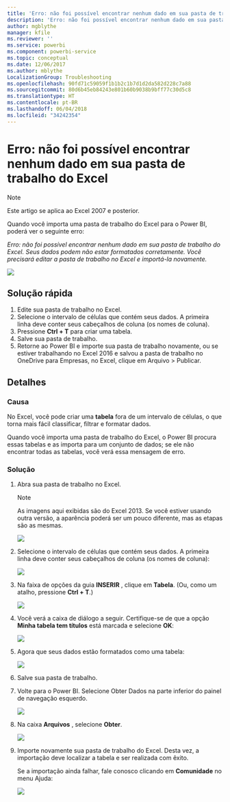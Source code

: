```yaml
---
title: 'Erro: não foi possível encontrar nenhum dado em sua pasta de trabalho do Excel'
description: 'Erro: não foi possível encontrar nenhum dado em sua pasta de trabalho do Excel'
author: mgblythe
manager: kfile
ms.reviewer: ''
ms.service: powerbi
ms.component: powerbi-service
ms.topic: conceptual
ms.date: 12/06/2017
ms.author: mblythe
LocalizationGroup: Troubleshooting
ms.openlocfilehash: 90fd71c59059f1b1b2c1b7d1d2da582d228c7a88
ms.sourcegitcommit: 80d6b45eb84243e801b60b9038b9bff77c30d5c8
ms.translationtype: HT
ms.contentlocale: pt-BR
ms.lasthandoff: 06/04/2018
ms.locfileid: "34242354"
---
```

# <a name="error-we-couldnt-find-any-data-in-your-excel-workbook"></a>Erro: não foi possível encontrar nenhum dado em sua pasta de trabalho do Excel

>[!NOTE]
>Este artigo se aplica ao Excel 2007 e posterior.

Quando você importa uma pasta de trabalho do Excel para o Power BI, poderá ver o seguinte erro:

*Erro: não foi possível encontrar nenhum dado em sua pasta de trabalho do Excel. Seus dados podem não estar formatados corretamente. Você precisará editar a pasta de trabalho no Excel e importá-la novamente.*

![](media/service-admin-troubleshoot-excel-workbook-data/pbi_wecouldntfindanydata.png)

## <a name="quick-solution"></a>Solução rápida
1. Edite sua pasta de trabalho no Excel.
2. Selecione o intervalo de células que contém seus dados. A primeira linha deve conter seus cabeçalhos de coluna (os nomes de coluna).
3. Pressione **Ctrl + T** para criar uma tabela.
4. Salve sua pasta de trabalho.
5. Retorne ao Power BI e importe sua pasta de trabalho novamente, ou se estiver trabalhando no Excel 2016 e salvou a pasta de trabalho no OneDrive para Empresas, no Excel, clique em Arquivo > Publicar.

## <a name="details"></a>Detalhes
### <a name="cause"></a>Causa
No Excel, você pode criar uma **tabela** fora de um intervalo de células, o que torna mais fácil classificar, filtrar e formatar dados.

Quando você importa uma pasta de trabalho do Excel, o Power BI procura essas tabelas e as importa para um conjunto de dados; se ele não encontrar todas as tabelas, você verá essa mensagem de erro.

### <a name="solution"></a>Solução
1. Abra sua pasta de trabalho no Excel. 
    >[!NOTE]
    >As imagens aqui exibidas são do Excel 2013. Se você estiver usando outra versão, a aparência poderá ser um pouco diferente, mas as etapas são as mesmas.
    
    ![](media/service-admin-troubleshoot-excel-workbook-data/pbi_trb_xlwksht1.png)
2. Selecione o intervalo de células que contém seus dados. A primeira linha deve conter seus cabeçalhos de coluna (os nomes de coluna):
   
    ![](media/service-admin-troubleshoot-excel-workbook-data/pbi_trb_xlwksht2.png)
3. Na faixa de opções da guia **INSERIR** , clique em **Tabela**. (Ou, como um atalho, pressione **Ctrl + T**.)
   
    ![](media/service-admin-troubleshoot-excel-workbook-data/pbi_trb_xlwksht3.png)
4. Você verá a caixa de diálogo a seguir. Certifique-se de que a opção **Minha tabela tem títulos** está marcada e selecione **OK**:
   
    ![](media/service-admin-troubleshoot-excel-workbook-data/pbi_trb_xlcreatetbl.png)
5. Agora que seus dados estão formatados como uma tabela:
   
    ![](media/service-admin-troubleshoot-excel-workbook-data/pbi_trb_xltbl.png)
6. Salve sua pasta de trabalho.
7. Volte para o Power BI. Selecione Obter Dados na parte inferior do painel de navegação esquerdo.
   
    ![](media/service-admin-troubleshoot-excel-workbook-data/pbi_getdata.png)
8. Na caixa **Arquivos** , selecione **Obter**.
   
    ![](media/service-admin-troubleshoot-excel-workbook-data/pbi_getfiles.png)
9. Importe novamente sua pasta de trabalho do Excel. Desta vez, a importação deve localizar a tabela e ser realizada com êxito.
   
    Se a importação ainda falhar, fale conosco clicando em **Comunidade** no menu Ajuda:
   
    ![](media/service-admin-troubleshoot-excel-workbook-data/pbi_questionmenucommunity.png)
